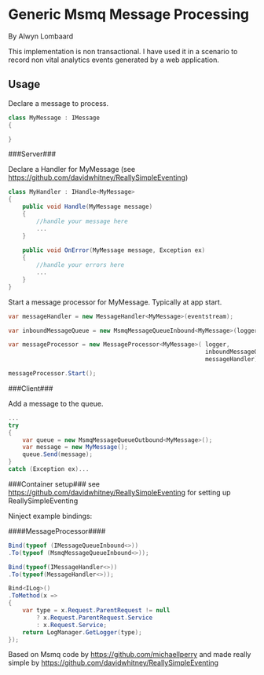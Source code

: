 Generic Msmq Message Processing
============================
By Alwyn Lombaard

This implementation is non transactional. I have used it in a scenario to record non vital analytics events generated by a web application.

Usage
-----

Declare a message to process.

```C#
class MyMessage : IMessage
{

}
``` 

###Server###

Declare a Handler for MyMessage (see https://github.com/davidwhitney/ReallySimpleEventing)

```C#
class MyHandler : IHandle<MyMessage>
{
	public void Handle(MyMessage message)
	{
		//handle your message here
		...
	}
	
	public void OnError(MyMessage message, Exception ex)
	{
		//handle your errors here
		...
	}
}
``` 


Start a message processor for MyMessage. Typically at app start. 

```C#
var messageHandler = new MessageHandler<MyMessage>(eventstream);

var inboundMessageQueue = new MsmqMessageQueueInbound<MyMessage>(logger);

var messageProcessor = new MessageProcessor<MyMessage>(	logger, 
														inboundMessageQueue, 
														messageHandler);

messageProcessor.Start();
``` 


###Client###

Add a message to the queue.

```C#
...
try
{
	var queue = new MsmqMessageQueueOutbound<MyMessage>();
	var message = new MyMessage();
	queue.Send(message);
}
catch (Exception ex)...
``` 

###Container setup###
see https://github.com/davidwhitney/ReallySimpleEventing for setting up ReallySimpleEventing

Ninject example bindings:

####MessageProcessor####
```C#
Bind(typeof (IMessageQueueInbound<>))
.To(typeof (MsmqMessageQueueInbound<>));

Bind(typeof(IMessageHandler<>))
.To(typeof(MessageHandler<>));

Bind<ILog>()
.ToMethod(x =>
{
	var type = x.Request.ParentRequest != null 
		? x.Request.ParentRequest.Service 
		: x.Request.Service;
	return LogManager.GetLogger(type);
});
```


Based on Msmq code by https://github.com/michaellperry
and made really simple by https://github.com/davidwhitney/ReallySimpleEventing

